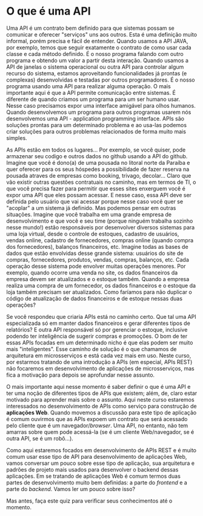 # O que é uma API

Uma API é um contrato bem definido para que sistemas possam se comunicar e oferecer "serviços" uns aos outros. Esta é uma definição muito informal, porém precisa e fácil de entender. Quando usamos a API JAVA, por exemplo, temos que seguir exatamente o contrato de como usar cada classe e cada método definido. É o nosso programa falando com outro programa e obtendo um valor a partir desta interação. Quando usamos a API de janelas o sistema operacional ou outra API para controlar algum recurso do sistema, estamos aproveitando funcionalidades já prontas (e complexas) desenvolvidas e testadas por outros programadores. É o nosso programa usando uma API para realizar alguma operação. O mais importante aqui é que a API permite comunicação entre sistemas. É diferente de quando criamos um programa para um ser humano usar. Nesse caso precisamos expor uma interface amigável para olhos humanos. Quando desenvolvemos um programa para outros programas usarem nós desenvolvemos uma API - application programming interface. APIs são soluções prontas para um determinado problema e ao usa-las podemos criar soluções para outros problemas relacionados de forma muito mais simples.

As APIs estão em todos os lugares... Por exemplo, se você quiser, pode armazenar seu codigo e outros dados no github usando a API do github. Imagine que você é dono(a) de uma pousada no litoral norte da Paraíba e quer oferecer para os seus hóspedes a possibilidade de fazer reserva na pousada atraves de empresas como booking, trivago, decolar... Claro que vão existir outras questões contratuais no caminho, mas em termos de TI, o que você precisa fazer para permitir que esses sites enxerguem você é expor uma API que eles possam acessar. E nesse caso, essa API deve ser definida pelo usuário que vai acessar porque nesse caso você quer se "acoplar" a um sistema já definido. Mas podemos pensar em outras situações. Imagine que você trabalha em uma grande empresa de desenvolvimento e que você e seu time (porque ninguém trabalha sozinho nesse mundo!) estão responsáveis por desenvolver diversos sistemas para uma loja virtual, desde o controle de estoques, cadastro de usuários, vendas online, cadastro de fornecedores, compras online (quando compra dos fornecedores), balanços financeiros, etc. Imagine todas as bases de dados que estão envolvidas desse grande sistema: usuários do site de compras, fornecedores, produtos, vendas, compras, balanços, etc. Cada operação desse sistema pode envolver muitas operações menores. Por exemplo, quando ocorre uma venda no site, os dados financeiros da empresa devem ser atualizados e o estoque também. Quando a empresa realiza uma compra de um fornecedor, os dados financeiros e o estoque da loja também precisam ser atualizados. Como faríamos para não duplicar o código de atualização de dados financeiros e de estoque nessas duas operações? 

Se você respondeu que criaria APIs está no caminho certo. Que tal uma API especializada só em manter dados financeiros e gerar diferentes tipos de relatórios? E outra API responsável só por gerenciar o estoque, inclusive podendo ter inteligência de sugerir compras e promoções. O bom de ter essas APIs focadas em um determinado nicho é que elas podem ser muito mais "inteligentes". Esse caminho de solução é o que chamamos de arquitetura em microsserviços e está cada vez mais em uso. Neste curso, por estarmos tratando de uma introdução a APIs (em especial, APIs REST) não focaremos em desenvolvimento de aplicações de microsserviços, mas fica a motivação para depois se aprofundar nesse assunto. 

O mais importante aqui nesse momento é saber definir o que é uma API e ter uma noção de diferentes tipos de APIs que existem; além, de, claro estar motivado para aprender mais sobre o assunto. Aqui neste curso estaremos interessados no desenvolvimento de APIs como serviço para construção de **aplicações Web**. Quando movemos a discussão para este tipo de aplicação é comum ouvirmos que as APIs expoem um contrato que será acessado pelo cliente que é um navegador/*browser*. Uma API, no entanto, não tem amarras sobre quem pode acessá-la (se é um cliente Web/navegador, se é outra API, se é um robô...). 

Como aqui estaremos focados em desenvolvimento de APIs REST e é muito comum usar esse tipo de API para desenvolvimento de aplicações Web, vamos conversar um pouco sobre esse tipo de aplicação, sua arquitetura e padrões de projeto mais usados para desenvolver o backend dessas aplicações. Em se tratando de aplicações Web é comum termos duas partes de desenvolvimento muito bem definidas: a parte do *frontend* e a parte do *backend*. Vamos ler um pouco sobre isso?

Mas antes, faça este quiz para verificar seus conhecimentos até o momento.
